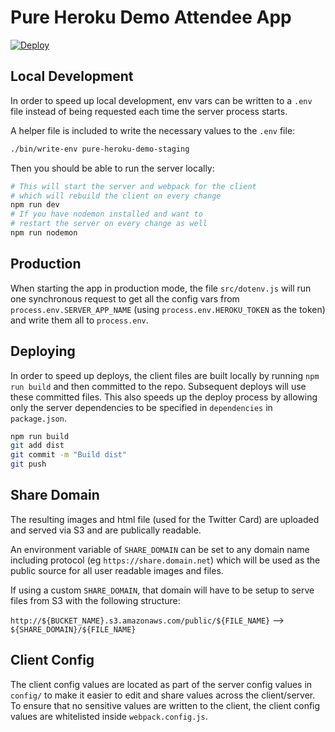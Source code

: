 # Pure Heroku Demo Attendee App

[![Deploy](https://www.herokucdn.com/deploy/button.svg)](https://heroku.com/deploy?template=https://github.com/andyet/pure-heroku-demo-attendee)

## Local Development

In order to speed up local development, env vars can be written to a `.env` file instead of being requested each time the server process starts.

A helper file is included to write the necessary values to the `.env` file:

```sh
./bin/write-env pure-heroku-demo-staging
```

Then you should be able to run the server locally:

```sh
# This will start the server and webpack for the client
# which will rebuild the client on every change
npm run dev
# If you have nodemon installed and want to
# restart the server on every change as well
npm run nodemon
```

## Production

When starting the app in production mode, the file `src/dotenv.js` will run one synchronous request to get all the config vars from `process.env.SERVER_APP_NAME` (using `process.env.HEROKU_TOKEN` as the token) and write them all to `process.env`.

## Deploying

In order to speed up deploys, the client files are built locally by running `npm run build` and then committed to the repo. Subsequent deploys will use these committed files. This also speeds up the deploy process by allowing only the server dependencies to be specified in `dependencies` in `package.json`.

```sh
npm run build
git add dist
git commit -m "Build dist"
git push
```

## Share Domain

The resulting images and html file (used for the Twitter Card) are uploaded and served via S3 and are publically readable.

An environment variable of `SHARE_DOMAIN` can be set to any domain name including protocol (eg `https://share.domain.net`) which will be used as the public source for all user readable images and files.

If using a custom `SHARE_DOMAIN`, that domain will have to be setup to serve files from S3 with the following structure:

`http://${BUCKET_NAME}.s3.amazonaws.com/public/${FILE_NAME}` --> `${SHARE_DOMAIN}/${FILE_NAME}`

## Client Config

The client config values are located as part of the server config values in `config/` to make it easier to edit and share values across the client/server. To ensure that no sensitive values are written to the client, the client config values are whitelisted inside `webpack.config.js`.
